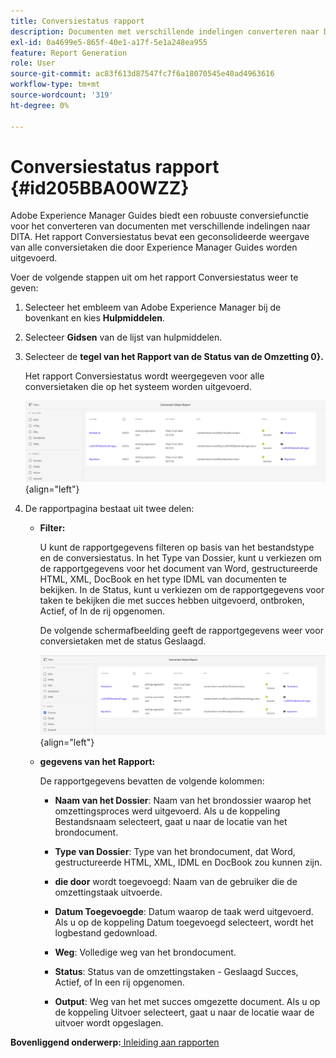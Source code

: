 ```yaml
---
title: Conversiestatus rapport
description: Documenten met verschillende indelingen converteren naar DITA in AEM Guides. Leer hoe u filters toevoegt en een statusrapport voor conversie weergeeft.
exl-id: 0a4699e5-865f-40e1-a17f-5e1a248ea955
feature: Report Generation
role: User
source-git-commit: ac83f613d87547fc7f6a18070545e40ad4963616
workflow-type: tm+mt
source-wordcount: '319'
ht-degree: 0%

---
```


# Conversiestatus rapport {#id205BBA00WZZ}

Adobe Experience Manager Guides biedt een robuuste conversiefunctie voor het converteren van documenten met verschillende indelingen naar DITA. Het rapport Conversiestatus bevat een geconsolideerde weergave van alle conversietaken die door Experience Manager Guides worden uitgevoerd.

Voer de volgende stappen uit om het rapport Conversiestatus weer te geven:

1. Selecteer het embleem van Adobe Experience Manager bij de bovenkant en kies **Hulpmiddelen**.

1. Selecteer **Gidsen** van de lijst van hulpmiddelen.

1. Selecteer de **tegel van het Rapport van de Status van de Omzetting 0}.**

   Het rapport Conversiestatus wordt weergegeven voor alle conversietaken die op het systeem worden uitgevoerd.

   ![](images/conversion-status-report-new.png){align="left"}

1. De rapportpagina bestaat uit twee delen:

   - **Filter:**

     U kunt de rapportgegevens filteren op basis van het bestandstype en de conversiestatus. In het Type van Dossier, kunt u verkiezen om de rapportgegevens voor het document van Word, gestructureerde HTML, XML, DocBook en het type IDML van documenten te bekijken. In de Status, kunt u verkiezen om de rapportgegevens voor taken te bekijken die met succes hebben uitgevoerd, ontbroken, Actief, of In de rij opgenomen.

     De volgende schermafbeelding geeft de rapportgegevens weer voor conversietaken met de status Geslaagd.

     ![](images/conversion-report-failed-active-queued-new.png){align="left"}

   - **gegevens van het Rapport:**

     De rapportgegevens bevatten de volgende kolommen:

      - **Naam van het Dossier**: Naam van het brondossier waarop het omzettingsproces werd uitgevoerd. Als u de koppeling Bestandsnaam selecteert, gaat u naar de locatie van het brondocument.

      - **Type van Dossier**: Type van het brondocument, dat Word, gestructureerde HTML, XML, IDML en DocBook zou kunnen zijn.

      - **die door** wordt toegevoegd: Naam van de gebruiker die de omzettingstaak uitvoerde.

      - **Datum Toegevoegde**: Datum waarop de taak werd uitgevoerd. Als u op de koppeling Datum toegevoegd selecteert, wordt het logbestand gedownload.

      - **Weg**: Volledige weg van het brondocument.

      - **Status**: Status van de omzettingstaken - Geslaagd Succes, Actief, of In een rij opgenomen.

      - **Output**: Weg van het met succes omgezette document. Als u op de koppeling Uitvoer selecteert, gaat u naar de locatie waar de uitvoer wordt opgeslagen.


**Bovenliggend onderwerp:**[ Inleiding aan rapporten ](reports-intro.md)
